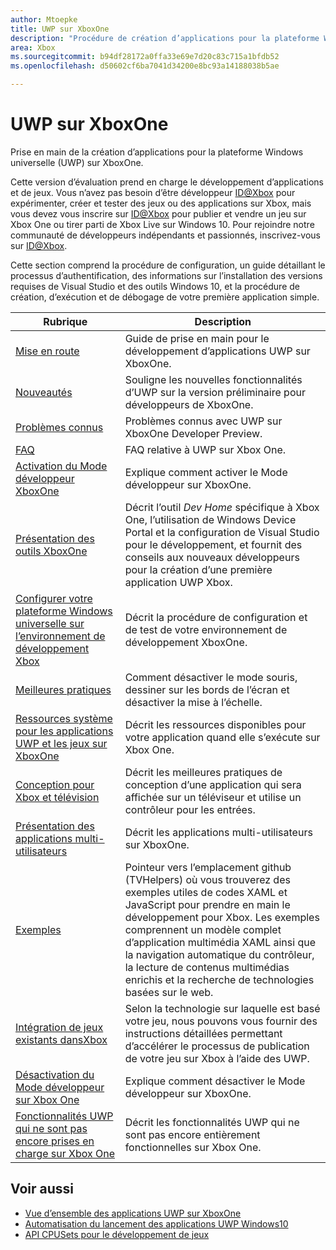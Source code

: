 ```yaml
---
author: Mtoepke
title: UWP sur XboxOne
description: "Procédure de création d’applications pour la plateforme Windows universelle (UWP) sur XboxOne."
area: Xbox
ms.sourcegitcommit: b94df28172a0ffa33e69e7d20c83c715a1bfdb52
ms.openlocfilehash: d50602cf6ba7041d34200e8bc93a14188038b5ae

---
```


# UWP sur XboxOne

Prise en main de la création d’applications pour la plateforme Windows universelle (UWP) sur XboxOne.

Cette version d’évaluation prend en charge le développement d’applications et de jeux. Vous n’avez pas besoin d’être développeur [ID@Xbox](http://www.xbox.com/en-us/Developers/id) pour expérimenter, créer et tester des jeux ou des applications sur Xbox, mais vous devez vous inscrire sur [ID@Xbox](http://www.xbox.com/en-us/Developers/id) pour publier et vendre un jeu sur Xbox One ou tirer parti de Xbox Live sur Windows 10. Pour rejoindre notre communauté de développeurs indépendants et passionnés, inscrivez-vous sur [ID@Xbox](http://www.xbox.com/en-us/Developers/id). 

Cette section comprend la procédure de configuration, un guide détaillant le processus d’authentification, des informations sur l’installation des versions requises de Visual Studio et des outils Windows 10, et la procédure de création, d’exécution et de débogage de votre première application simple. 

| Rubrique      | Description |
|------------|-------------|
|[Mise en route](getting-started.md)| Guide de prise en main pour le développement d’applications UWP sur XboxOne. |
|[Nouveautés](whats-new.md)| Souligne les nouvelles fonctionnalités d’UWP sur la version préliminaire pour développeurs de XboxOne. |
|[Problèmes connus](known-issues.md)| Problèmes connus avec UWP sur XboxOne Developer Preview. |
|[FAQ](frequently-asked-questions.md)| FAQ relative à UWP sur Xbox One. |
|[Activation du Mode développeur XboxOne](devkit-activation.md)| Explique comment activer le Mode développeur sur XboxOne. |
|[Présentation des outils XboxOne](introduction-to-xbox-tools.md)| Décrit l’outil _Dev Home_ spécifique à Xbox One, l’utilisation de Windows Device Portal et la configuration de Visual Studio pour le développement, et fournit des conseils aux nouveaux développeurs pour la création d’une première application UWP Xbox. |
|[Configurer votre plateforme Windows universelle sur l’environnement de développement Xbox](development-environment-setup.md)| Décrit la procédure de configuration et de test de votre environnement de développement XboxOne. |
|[Meilleures pratiques](tailoring-for-xbox.md)| Comment désactiver le mode souris, dessiner sur les bords de l’écran et désactiver la mise à l’échelle. |
|[Ressources système pour les applications UWP et les jeux sur XboxOne](system-resource-allocation.md)| Décrit les ressources disponibles pour votre application quand elle s’exécute sur Xbox One. | 
|[Conception pour Xbox et télévision](http://go.microsoft.com/fwlink/?LinkID=760736)| Décrit les meilleures pratiques de conception d’une application qui sera affichée sur un téléviseur et utilise un contrôleur pour les entrées. |  
|[Présentation des applications multi-utilisateurs](multi-user-applications.md)| Décrit les applications multi-utilisateurs sur XboxOne. |
|[Exemples](samples.md)| Pointeur vers l’emplacement github (TVHelpers) où vous trouverez des exemples utiles de codes XAML et JavaScript pour prendre en main le développement pour Xbox. Les exemples comprennent un modèle complet d’application multimédia XAML ainsi que la navigation automatique du contrôleur, la lecture de contenus multimédias enrichis et la recherche de technologies basées sur le web. |
|[Intégration de jeux existants dansXbox](development-lanes-landing.md)|Selon la technologie sur laquelle est basé votre jeu, nous pouvons vous fournir des instructions détaillées permettant d’accélérer le processus de publication de votre jeu sur Xbox à l’aide des UWP.|
|[Désactivation du Mode développeur sur Xbox One](devkit-deactivation.md)| Explique comment désactiver le Mode développeur sur XboxOne. |
|[Fonctionnalités UWP qui ne sont pas encore prises en charge sur Xbox One](http://go.microsoft.com/fwlink/?LinkId=760755)|  Décrit les fonctionnalités UWP qui ne sont pas encore entièrement fonctionnelles sur Xbox One.|  

## Voir aussi
- [Vue d’ensemble des applications UWP sur XboxOne](http://go.microsoft.com/fwlink/?LinkId=780786) 
- [Automatisation du lancement des applications UWP Windows10](automate-launching-uwp-apps.md)
- [API CPUSets pour le développement de jeux](cpusets-games.md)
  



<!--HONumber=Jun16_HO5-->


